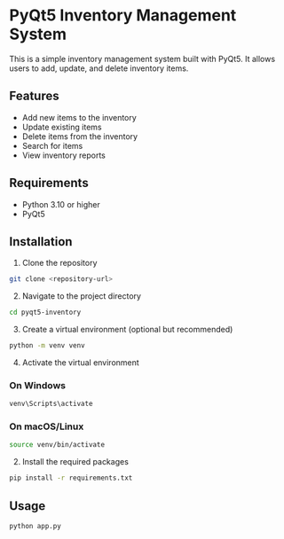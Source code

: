 # PyQt5 Inventory Management System

This is a simple inventory management system built with PyQt5. It allows users to add, update, and delete inventory items.

## Features

- Add new items to the inventory
- Update existing items
- Delete items from the inventory
- Search for items
- View inventory reports

## Requirements

- Python 3.10 or higher
- PyQt5

## Installation

1. Clone the repository

```bash
git clone <repository-url>
```

2. Navigate to the project directory

```bash
cd pyqt5-inventory
```

3. Create a virtual environment (optional but recommended)

```bash
python -m venv venv
```
4. Activate the virtual environment
### On Windows

```bash
venv\Scripts\activate
```
### On macOS/Linux
```bash
source venv/bin/activate
```

2. Install the required packages

```bash
pip install -r requirements.txt
```

## Usage

```bash
python app.py
```
